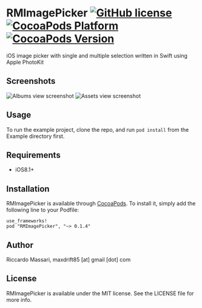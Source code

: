 # RMImagePicker [![GitHub license](https://img.shields.io/badge/license-MIT-blue.svg)](https://raw.githubusercontent.com/maxdrift/RMImagePicker/master/LICENSE) [![CocoaPods Platform](https://img.shields.io/cocoapods/p/RMImagePicker.svg)](http://cocoapods.org/pods/RMImagePicker) [![CocoaPods Version](https://img.shields.io/cocoapods/v/RMImagePicker.svg)](http://cocoapods.org/pods/RMImagePicker)
iOS image picker with single and multiple selection written in Swift using Apple PhotoKit

## Screenshots

![Albums view screenshot](https://github.com/maxdrift/RMImagePicker/blob/add-screenshots/Screenshots/screen1.png) ![Assets view screenshot](https://github.com/maxdrift/RMImagePicker/blob/add-screenshots/Screenshots/screen2.png)

## Usage

To run the example project, clone the repo, and run `pod install` from the Example directory first.

## Requirements
   - iOS8.1+

## Installation

RMImagePicker is available through [CocoaPods](http://cocoapods.org). To install
it, simply add the following line to your Podfile:

```
use_frameworks!
pod "RMImagePicker", "~> 0.1.4"
```

## Author

Riccardo Massari, maxdrift85 [at] gmail [dot] com

## License

RMImagePicker is available under the MIT license. See the LICENSE file for more info.

